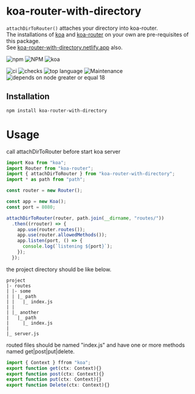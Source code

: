 # koa-router-with-directory

`attachDirToRouter()` attaches your directory into koa-router.  
The installations of [koa](https://www.npmjs.com/package/koa) and [koa-router](https://www.npmjs.com/package/koa-router) on your own are pre-requisites of this package.  
See [koa-router-with-directory.netlify.app](https://koa-router-with-directory.netlify.app/) also.

![npm](https://img.shields.io/npm/v/koa-router-with-directory?style=for-the-badge&logo=npm)
![NPM](https://img.shields.io/npm/l/koa-router-with-directory?style=for-the-badge&logo=npm)
![koa](https://img.shields.io/badge/koa.js-222?style=for-the-badge&logo=koa)


![ci](https://img.shields.io/github/actions/workflow/status/tomsdoo/koa-router-with-directory/ci.yml?style=social&logo=github)
![checks](https://img.shields.io/github/check-runs/tomsdoo/koa-router-with-directory/main?style=social&logo=github)
![top language](https://img.shields.io/github/languages/top/tomsdoo/koa-router-with-directory?style=social&logo=typescript)
![Maintenance](https://img.shields.io/maintenance/yes/2024?style=social&logo=github)
![depends on node greater or equal 18](https://img.shields.io/badge/node.js-%3E%3D%2018-lightyellow?style=social&logo=nodedotjs)


## Installation
``` shell
npm install koa-router-with-directory
```

# Usage

call attachDirToRouter before start koa server
``` typescript
import Koa from "koa";
import Router from "koa-router";
import { attachDirToRouter } from "koa-router-with-directory";
import * as path from "path";

const router = new Router();

const app = new Koa();
const port = 8080;

attachDirToRouter(router, path.join(__dirname, "routes/"))
  .then((rrouter) => {
    app.use(router.routes());
    app.use(router.allowedMethods());
    app.listen(port, () => {
      console.log(`listening ${port}`);
    });
  });
```

the project directory should be like below.
``` shell
project
|- routes
| |- some
| | |_ path
| |   |_ index.js
| |
| |_ another
|   |_ path
|     |_ index.js
|
|_ server.js
```

routed files should be named "index.js" and have one or more methods named get|post|put|delete.
``` typescript
import { Context } ffrom "koa";
export function get(ctx: Context){}
export function post(ctx: Context){}
export function put(ctx: Context){}
export function Delete(ctx: Context){}
```
